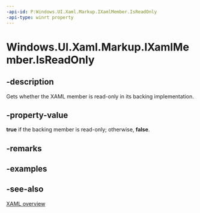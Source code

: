 ```yaml
---
-api-id: P:Windows.UI.Xaml.Markup.IXamlMember.IsReadOnly
-api-type: winrt property
---
```


<!-- Property syntax
public bool IsReadOnly { get; }
-->

# Windows.UI.Xaml.Markup.IXamlMember.IsReadOnly

## -description
Gets whether the XAML member is read-only in its backing implementation.



## -property-value
**true** if the backing member is read-only; otherwise, **false**.

## -remarks

## -examples

## -see-also
[XAML overview](/windows/uwp/xaml-platform/xaml-overview)

